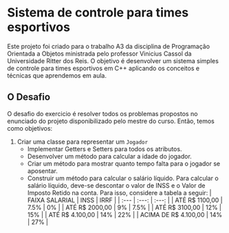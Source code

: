 # Sistema de controle para times esportivos
Este projeto foi criado para o trabalho A3 da disciplina de Programação Orientada a Objetos ministrada pelo professor Vinicius Cassol da Universidade Ritter dos Reis. O objetivo é desenvolver um sistema simples de controle para times esportivos em C++ aplicando os conceitos e técnicas que aprendemos em aula.

## O Desafio
O desafio do exercicio é resolver todos os problemas propostos no enunciado do projeto disponibilizado pelo mestre do curso. Então, temos como objetivos:
1. Criar uma classe para representar um `Jogador`
   - Implementar Getters e Setters para todos os atributos.
   - Desenvolver um método para calcular a idade do jogador.
   - Criar um método para mostrar quanto tempo falta para o jogador se aposentar.
   - Construir um método para calcular o salário líquido. Para calcular o salário líquido, deve-se descontar o valor de INSS e o Valor de Imposto Retido na conta. Para isso, considere a tabela a seguir:
	|   FAIXA SALARIAL     |  INSS  | IRRF  |
	| :---                 |  :---: | :---: |
	| ATÉ R$ 1100,00       |   7.5% |   0%  |
	| ATÉ R$ 2000,00       |     9% | 7.5%  |
    | ATÉ R$ 3100,00       |    12% |  15%  |
    | ATÉ R$ 4.100,00      |    14% |  22%  |
    | ACIMA DE R$ 4.100,00 |    14% |  27%  |

